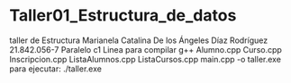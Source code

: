 # Taller01_Estructura_de_datos
taller de Estructura 
Marianela Catalina De los Ángeles Díaz Rodríguez
21.842.056-7 Paralelo c1
Linea para compilar
g++ Alumno.cpp Curso.cpp Inscripcion.cpp ListaAlumnos.cpp ListaCursos.cpp main.cpp -o taller.exe
para ejecutar:
./taller.exe


